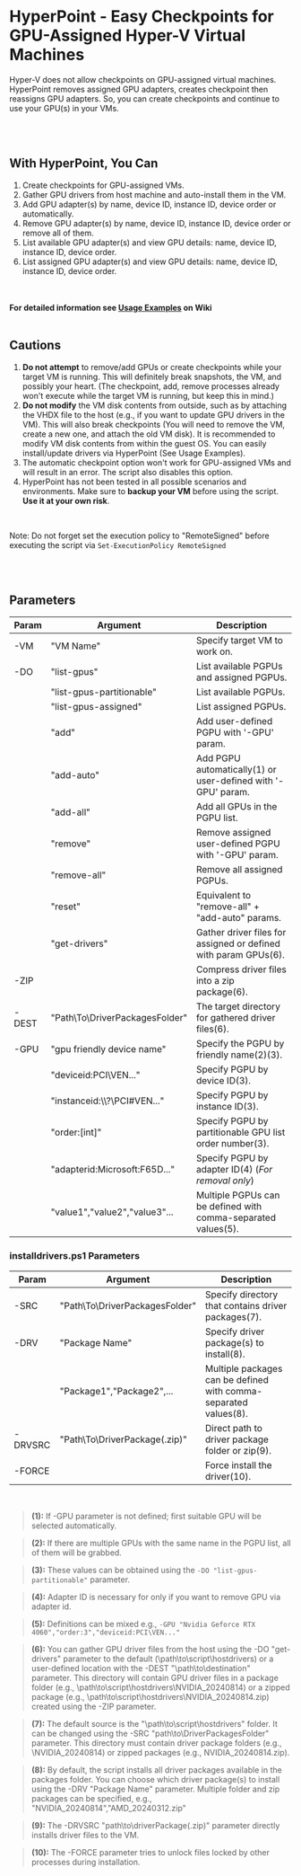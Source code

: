 # HyperPoint - Easy Checkpoints for GPU-Assigned Hyper-V Virtual Machines

Hyper-V does not allow checkpoints on GPU-assigned virtual machines. HyperPoint removes assigned GPU adapters, creates checkpoint then reassigns GPU adapters. So, you can create checkpoints and continue to use your GPU(s) in your VMs.

<br><br>

## With HyperPoint, You Can
1) Create checkpoints for GPU-assigned VMs.
2) Gather GPU drivers from host machine and auto-install them in the VM. 
3) Add GPU adapter(s) by name, device ID, instance ID, device order or automatically.
4) Remove GPU adapter(s) by name, device ID, instance ID, device order or remove all of them.
5) List available GPU adapter(s) and view GPU details: name, device ID, instance ID, device order.
6) List assigned GPU adapter(s) and view GPU details: name, device ID, instance ID, device order.

<br><br>
**For detailed information see [Usage Examples](https://github.com/cihantuncer/HyperPoint/wiki/Usage-Examples) on Wiki**
<br><br>

## Cautions
1) **Do not attempt** to remove/add GPUs or create checkpoints while your target VM is running. This will definitely break snapshots, the VM, and possibly your heart. (The checkpoint, add, remove processes already won't execute while the target VM is running, but keep this in mind.)
2) **Do not modify** the VM disk contents from outside, such as by attaching the VHDX file to the host (e.g., if you want to update GPU drivers in the VM). This will also break checkpoints (You will need to remove the VM, create a new one, and attach the old VM disk). It is recommended to modify VM disk contents from within the guest OS. You can easily install/update drivers via HyperPoint (See Usage Examples).
3) The automatic checkpoint option won't work for GPU-assigned VMs and will result in an error. The script also disables this option.
4) HyperPoint has not been tested in all possible scenarios and environments. Make sure to **backup your VM** before using the script. **Use it at your own risk**.

<br>

Note: Do not forget set the execution policy to "RemoteSigned" before executing the script via `Set-ExecutionPolicy RemoteSigned`

 <br><br>
   
## Parameters

| Param   | Argument                       | Description                                                     |
|---------|--------------------------------|-----------------------------------------------------------------|
| -VM     | "VM Name"                      | Specify target VM to work on.                                   |
| -DO     | "list-gpus"                    | List available PGPUs and assigned PGPUs.                        |
|         | "list-gpus-partitionable"      | List available PGPUs.                                           |
|         | "list-gpus-assigned"           | List assigned PGPUs.                                            |
|         | "add"                          | Add user-defined PGPU with '-GPU' param.                        |
|         | "add-auto"                     | Add PGPU automatically(1) or user-defined with '-GPU' param.    |
|         | "add-all"                      | Add all GPUs in the PGPU list.                                  |
|         | "remove"                       | Remove assigned user-defined PGPU with '-GPU' param.            |
|         | "remove-all"                   | Remove all assigned PGPUs.                                      |
|         | "reset"                        | Equivalent to "remove-all" + "add-auto" params.                 |
|         | "get-drivers"                  | Gather driver files for assigned or defined with param GPUs(6). |
| -ZIP    |                                | Compress driver files into a zip package(6).                    |
| -DEST   | "Path\To\DriverPackagesFolder" | The target directory for gathered driver files(6).              |
| -GPU    | "gpu friendly device name"     | Specify the  PGPU by friendly name(2)(3).                       |
|         | "deviceid:PCI\VEN..."          | Specify PGPU by device ID(3).                                   |
|         | "instanceid:\\\\?\PCI#VEN..."  | Specify PGPU by instance ID(3).                                 |
|         | "order:[int]"                  | Specify PGPU by partitionable GPU list order number(3).         |
|         | "adapterid:Microsoft:F65D..."  | Specify PGPU by adapter ID(4) (*For removal only*)              |
|         | "value1","value2","value3"...  | Multiple PGPUs can be defined with comma-separated values(5).   |

### installdrivers.ps1 Parameters

| Param   | Argument                       | Description                                                     |
|---------|--------------------------------|-----------------------------------------------------------------|
| -SRC    | "Path\To\DriverPackagesFolder" | Specify directory that contains driver packages(7).             |
| -DRV    | "Package Name"                 | Specify driver package(s) to install(8).                        |
|         | "Package1","Package2",...      | Multiple packages can be defined with comma-separated values(8).|
| -DRVSRC | "Path\To\DriverPackage(.zip)"  | Direct path to driver package folder or zip(9).                 |
| -FORCE  |                                | Force install the driver(10).                                   |

<br>

> **(1):** If -GPU parameter is not defined; first suitable GPU will be selected automatically.

> **(2):** If there are multiple GPUs with the same name in the PGPU list, all of them will be grabbed.

> **(3):** These values can be obtained using the `-DO "list-gpus-partitionable"` parameter.

> **(4):** Adapter ID is necessary for only if you want to remove GPU via adapter id.

> **(5):** Definitions can be mixed e.g., `-GPU "Nvidia Geforce RTX 4060","order:3","deviceid:PCI\VEN..."`

> **(6):** You can gather GPU driver files from the host using the -DO "get-drivers" parameter to the default (\path\to\script\hostdrivers) or a user-defined location with the -DEST "\path\to\destination" parameter. This directory will contain GPU driver files in a package folder (e.g., \path\to\script\hostdrivers\NVIDIA_20240814) or a zipped package (e.g., \path\to\script\hostdrivers\NVIDIA_20240814.zip) created using the -ZIP parameter.

> **(7):** The default source is the "\path\to\script\hostdrivers" folder. It can be changed using the -SRC "path\to\DriverPackagesFolder" parameter. This directory must contain driver package folders (e.g., \NVIDIA_20240814) or zipped packages (e.g., NVIDIA_20240814.zip).

> **(8):** By default, the script installs all driver packages available in the packages folder. You can choose which driver package(s) to install using the -DRV "Package Name" parameter. Multiple folder and zip packages can be specified, e.g., "NVIDIA_20240814","AMD_20240312.zip"

> **(9):** The -DRVSRC "path\to\driverPackage(.zip)" parameter directly installs driver files to the VM.

> **(10):** The -FORCE parameter tries to unlock files locked by other processes during installation.

<br><br>

